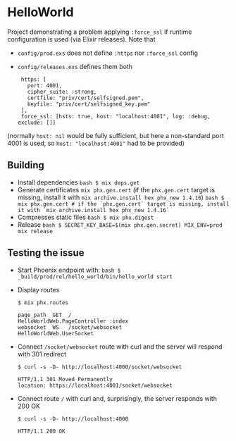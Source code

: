 # HelloWorld

Project demonstrating a problem applying `:force_ssl` if runtime configuration is used (via Elixir releases). Note that

  * `config/prod.exs` does not define `:https` nor `:force_ssl` config
  * `config/releases.exs` defines them both

         https: [
           port: 4001,
           cipher_suite: :strong,
           certfile: "priv/cert/selfsigned.pem",
           keyfile: "priv/cert/selfsigned_key.pem"
         ],
         force_ssl: [hsts: true, host: "localhost:4001", log: :debug, exclude: []]

(normally `host: nil` would be fully sufficient, but here a non-standard port 4001 is used, so `host: "localhost:4001"` had to be provided)

## Building

  * Install dependencies
				```bash
        $ mix deps.get
        ```
  * Generate certificates `mix phx.gen.cert` (if the `phx.gen.cert` target is missing, install it with `mix archive.install hex phx_new 1.4.16`)
				```bash
        $ mix phx.gen.cert # if the `phx.gen.cert` target is missing, install it with `mix archive.install hex phx_new 1.4.16`
        ```
  * Compresses static files
				```bash
        $ mix phx.digest
        ```
  * Release
				```bash
        $ SECRET_KEY_BASE=$(mix phx.gen.secret) MIX_ENV=prod mix release
				```

## Testing the issue

  * Start Phoenix endpoint with:
				```bash
        $ _build/prod/rel/hello_world/bin/hello_world start
				```

  * Display routes

        $ mix phx.routes

        page_path  GET  /                                      HelloWorldWeb.PageController :index
        websocket  WS   /socket/websocket                      HelloWorldWeb.UserSocket

  * Connect `/socket/websocket` route with curl and the server will respond with 301 redirect

        $ curl -s -D- http://localhost:4000/socket/websocket

        HTTP/1.1 301 Moved Permanently
        location: https://localhost:4001/socket/websocket

  * Connect route `/` with curl and, surprisingly, the server responds with 200 OK

        $ curl -s -D- http://localhost:4000

        HTTP/1.1 200 OK

